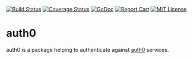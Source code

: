 [![Build Status](https://travis-ci.org/yageek/auth0.svg?branch=develop)](https://travis-ci.org/yageek/auth0)
[![Coverage Status](https://coveralls.io/repos/github/yageek/auth0/badge.svg?branch=develop)](https://coveralls.io/github/yageek/auth0?branch=develop)
[![GoDoc](https://godoc.org/github.com/yageek/auth0?status.png)](https://godoc.org/github.com/yageek/auth0)  [![Report Cart](http://goreportcard.com/badge/yageek/auth0)](http://goreportcard.com/report/yageek/auth0)
[![MIT License](http://img.shields.io/badge/license-MIT-blue.svg?style=flat)](LICENSE)

# auth0

auth0 is a package helping to authenticate against [auth0](https://auth0.com) services.
